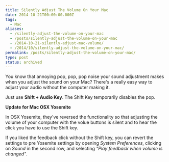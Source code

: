 ```yaml
---
title: Silently Adjust The Volume On Your Mac
date: 2014-10-21T00:00:00.000Z
tags:
  - Mac
aliases:
  - /silently-adjust-the-volume-on-your-mac
  - /posts/silently-adjust-the-volume-on-your-mac
  - /2014-10-21-silently-adjust-mac-volume/
  - /2014/10/silently-adjust-the-volume-on-your-mac/
permalink: /posts/silently-adjust-the-volume-on-your-mac/
type: post
status: archived
---
```




You know that annoying pop, pop, pop noise your sound adjustment makes when you adjust the sound on your Mac? There's a really easy way to adjust your audio without the computer making it.

Just use **Shift + Audio Key**. The Shift Key temporarily disables the pop.

**Update for Mac OSX Yosemite**

In OSX Yosemite, they've reversed the functionality so that adjusting the volume of your computer with the volue buttons is silent and to hear the click you have to use the Shift key.

If you liked the feedback click without the Shift key, you can revert the settings to pre Yosemite settings by opening _System Preferences_, clicking on _Sound_ in the second row, and selecting _"Play feedback when volume is changed"_.
